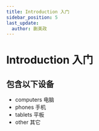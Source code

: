 ```yaml
---
title: Introduction 入门
sidebar_position: 5
last_update:
  author: 蒯美政
---
```


# Introduction 入门

## 包含以下设备

- computers 电脑
- phones 手机
- tablets 平板
- other 其它
